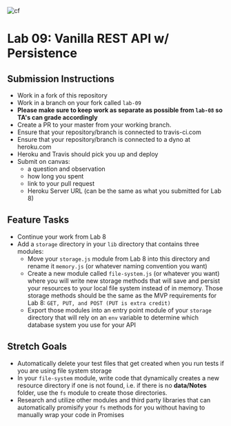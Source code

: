 ![cf](https://i.imgur.com/7v5ASc8.png) 
# Lab 09: Vanilla REST API w/ Persistence

## Submission Instructions
* Work in a fork of this repository
* Work in a branch on your fork called `lab-09`
* **Please make sure to keep work as separate as possible from `lab-08` so TA's can grade accordingly** 
* Create a PR to your master from your working branch.
* Ensure that your repository/branch is connected to travis-ci.com
* Ensure that your repository/branch is connected to a dyno at heroku.com
* Heroku and Travis should pick you up and deploy
* Submit on canvas:
  * a question and observation
  * how long you spent
  * link to your pull request
  * Heroku Server URL (can be the same as what you submitted for Lab 8)
  
## Feature Tasks
* Continue your work from Lab 8
* Add a `storage` directory in your `lib` directory that contains three modules:
    * Move your `storage.js` module from Lab 8 into this directory and rename it `memory.js` (or whatever naming convention you want)
    * Create a new module called `file-system.js` (or whatever you want) where you will write new storage methods that will save and persist your resources to your local file system instead of in memory. Those storage methods should be the same as the MVP requirements for Lab 8: `GET, PUT, and POST (PUT is extra credit)`
    * Export those modules into an entry point module of your `storage` directory that will rely on an `env` variable to determine which database system you use for your API

## Stretch Goals
* Automatically delete your test files that get created when you run tests if you are using file system storage
* In your `file-system` module, write code that dynamically creates a new resource directory if one is not found, i.e. if there is no **data/Notes** folder, use the `fs` module to create those directories.
* Research and utilize other modules and third party libraries that can automatically promisify your `fs` methods for you without having to manually wrap your code in Promises






